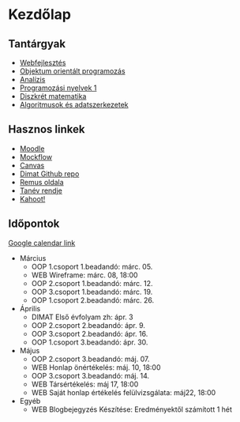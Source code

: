 # Kezdőlap

## Tantárgyak

* [Webfejlesztés](/webfejlesztes.html)
* [Objektum orientált programozás](/oop.html)
* [Analízis](/anal.html)
* [Programozási nyelvek 1](/pny1.html)
* [Diszkrét matematika](/dimat.html)
* [Algoritmusok és adatszerkezetek](/algo.html)

## Hasznos linkek

* [Moodle](http://moodle.elte.hu)
* [Mockflow](https://mockflow.com/)
* [Canvas](https://canvas.elte.hu/belepes/)
* [Dimat Github repo](https://github.com/richard-koch-gomori/teaching-elte-ik-Discrete-mathematics-1)
* [Remus oldala](https://remus.web.elte.hu)
* [Tanév rendje](https://www.elte.hu/content/a-2018-2019-es-tanev-rendje.t.16970)
* [Kahoot!](https://kahoot.it/)

## Időpontok

[Google calendar link](https://calendar.google.com/calendar?cid=ZXJvMWViYTJkaGo2a2RzbW44OXE1MTFyNGNAZ3JvdXAuY2FsZW5kYXIuZ29vZ2xlLmNvbQ)

* Március
	* OOP	1.csoport 1.beadandó: márc. 05.
	* WEB	Wireframe: márc. 08, 18:00
	* OOP	2.csoport 1.beadandó: márc. 12.
	* OOP	3.csoport 1.beadandó: márc. 19.
	* OOP	1.csoport 2.beadandó: márc. 26.
* Április
	* DIMAT	Első évfolyam zh: ápr. 3
	* OOP 	2.csoport 2.beadandó: ápr. 9.
	* OOP 	3.csoport 2.beadandó: ápr. 16.
	* OOP 	1.csoport 3.beadandó: ápr. 30.
* Május
	* OOP 	2.csoport 3.beadandó: máj. 07.
	* WEB 	Honlap önértékelés: máj. 10, 18:00
	* OOP 	3.csoport 3.beadandó: máj. 14.
	* WEB	Társértékelés: máj 17, 18:00
	* WEB	Saját honlap értékelés felülvizsgálata: máj22, 18:00
* Egyéb
	* WEB	Blogbejegyzés Készítése: Eredményektől számított 1 hét